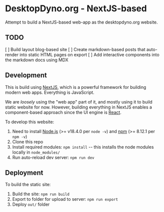 # DesktopDyno.org - NextJS-based

Attempt to build a NextJS-based web-app as the desktopdyno.org website.

## TODO

[ ] Build layout blog-based site
[ ] Create markdown-based posts that auto-render into static HTML pages on export
[ ] Add interactive components into the markdown docs using MDX

## Development

This is build using [NextJS](https://nextjs.org/), which is a powerful framework for building modern web apps. Everything is JavaScript.

We are *loosely* using the "web app" part of it, and mostly using it to build static website for now. However, building everything in NextJS enables a component-based approach since the UI engine is [React](https://reactjs.org/).

To develop this website:

1. Need to install [Node.js](https://nodejs.org/) (>= v18.4.0 per `node -v`) and [npm](https://www.npmjs.com/) (>= 8.12.1 per `npm -v`)
2. Clone this repo
3. Install required modules: `npm install` -- this installs the node modules locally in `node_modules/`
4. Run auto-reload dev server: `npm run dev`

## Deployment

To build the static site:

1. Build the site: `npm run build`
2. Export to folder for upload to server: `npm run export`
3. Deploy `out/` folder